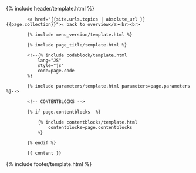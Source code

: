{% include header/template.html %}

			<a href="{{site.urls.topics | absolute_url }}{{page.collection}}">« back to overview</a><br><br>

			{% include menu_version/template.html %}

			{% include page_title/template.html %}

			<!--{% include codeblock/template.html
				lang="JS"
				style="js"
				code=page.code
			%}

			{% include parameters/template.html parameters=page.parameters %}-->

			<!-- CONTENTBLOCKS -->

			{% if page.contentblocks  %}

				{% include contentblocks/template.html
					contentblocks=page.contentblocks
				%}

			{% endif %}

			{{ content }}

{% include footer/template.html %}
